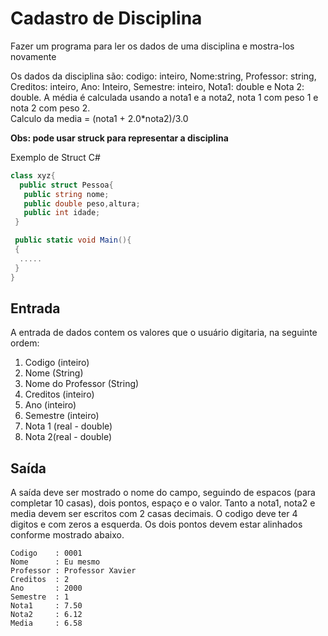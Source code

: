 # Cadastro de Disciplina

  Fazer um programa para ler os dados de uma disciplina e mostra-los novamente

Os dados da disciplina são: codigo: inteiro, Nome:string, Professor: string, Creditos: inteiro, Ano: Inteiro, Semestre: inteiro, Nota1: double e Nota 2: double. 
A média é calculada usando a nota1 e a nota2, nota 1 com peso 1 e nota 2 com peso 2.  
Calculo da media = (nota1 + 2.0*nota2)/3.0

**Obs: pode usar struck para representar a disciplina**   

Exemplo de Struct C#

~~~C#
class xyz{  
  public struct Pessoa{
   public string nome;  
   public double peso,altura;  
   public int idade;  
 }  

 public static void Main(){  
 {  
  .....  
 }  
}  
~~~

## Entrada
A entrada de dados contem os valores que o usuário digitaria, na seguinte ordem:
1. Codigo (inteiro)
2. Nome (String)
3. Nome do Professor (String)
4. Creditos (inteiro)
5. Ano (inteiro)
6. Semestre (inteiro)
7. Nota 1 (real - double)
8. Nota 2(real - double)

## Saída
 A saída deve ser mostrado o nome do campo, seguindo de espacos (para completar 10 casas), dois pontos, espaço e o valor. Tanto a nota1, nota2 e media devem ser escritos com 2 casas decimais. O codigo deve ter 4 digitos e com zeros a esquerda. Os dois pontos devem estar alinhados conforme mostrado abaixo. 
 
 ~~~
Codigo    : 0001  
Nome      : Eu mesmo  
Professor : Professor Xavier  
Creditos  : 2  
Ano       : 2000  
Semestre  : 1  
Nota1     : 7.50  
Nota2     : 6.12  
Media     : 6.58  
~~~
